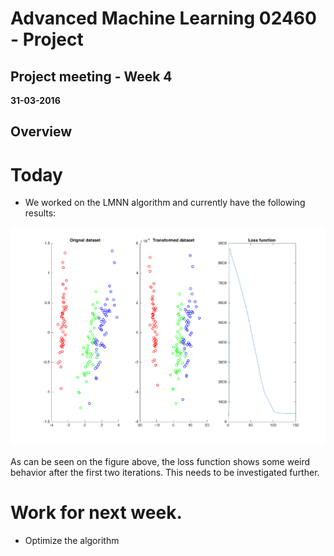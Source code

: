 # Advanced Machine Learning 02460 - Project
## Project meeting - Week 4
**31-03-2016**


## Overview


<!-- # Progress since last time
-  -->

# Today
- We worked on the LMNN algorithm and currently have the following results:

![LMNN w4_1]

As can be seen on the figure above, the loss function shows some weird behavior after the first two iterations. This needs to be investigated further.

# Work for next week. 
- Optimize the algorithm


[LMNN w4_1]: /images/fig1.png